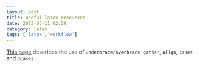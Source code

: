 ```yaml
---
layout: post
title: useful latex resources
date: 2023-05-11 02:50
category: latex
tags: ['latex','workflow']
---
```

[This page](https://en.wikibooks.org/wiki/LaTeX/Advanced_Mathematics#Vertically_aligning_displayed_mathematics) describes the use of `underbrace/overbrace`, `gather`, `align`, `cases` and `dcases`

